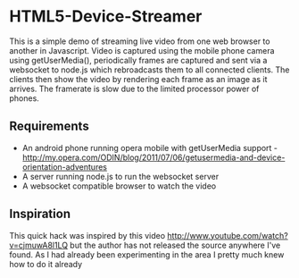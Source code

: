 # HTML5-Device-Streamer

This is a simple demo of streaming live video from one web browser to another in Javascript.
 Video is captured using the mobile phone camera using getUserMedia(), periodically frames
 are captured and sent via a websocket to node.js which rebroadcasts them to all connected clients.
 The clients then show the video by rendering each frame as an image as it arrives. The framerate is
 slow due to the limited processor power of phones.

## Requirements

* An android phone running opera mobile with getUserMedia support - http://my.opera.com/ODIN/blog/2011/07/06/getusermedia-and-device-orientation-adventures
* A server running node.js to run the websocket server
* A websocket compatible browser to watch the video

## Inspiration

This quick hack was inspired by this video http://www.youtube.com/watch?v=cjmuwA8l1LQ 
but the author has not released the source anywhere I've found. As I had already been
 experimenting in the area I pretty much knew how to do it already